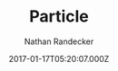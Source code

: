 ---
title: Particle
github: https://github.com/nrandecker/particle
demo: https://nrandecker.github.io/particle
author: Nathan Randecker
ssg:
  - Jekyll
cms:
  - Markdown
date: 2017-01-17T05:20:07.000Z
description: 'A simple portfolio Jekyll theme:'
draft: true
publish_date: '2017-01-17T05:20:07Z'
update_date: '2021-09-20T22:20:59Z'
github_star: 902
github_fork: 1038
---